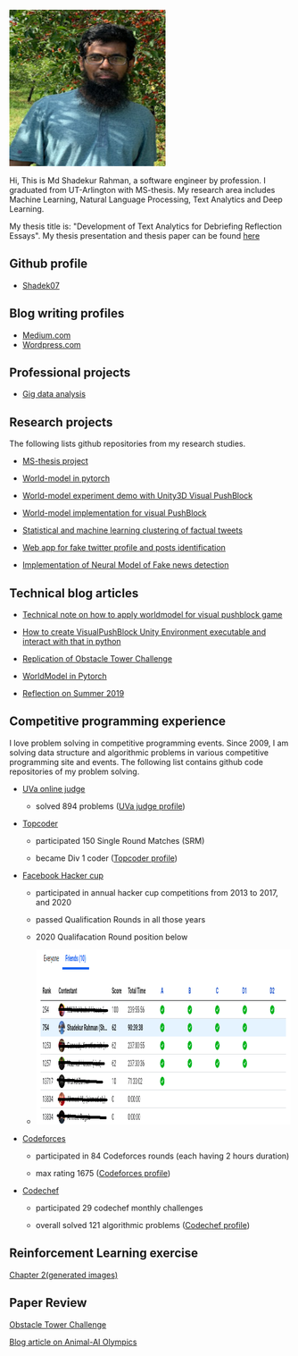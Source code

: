<br>
<img src="/images/profile_images/image_cherry_garden.png" width="280" height="280">
<br>

Hi, This is Md Shadekur Rahman, a software engineer by profession. I graduated from UT-Arlington with MS-thesis. My research area includes Machine Learning, Natural Language Processing, Text Analytics and Deep Learning. 

My thesis title is: "Development of Text Analytics for Debriefing Reflection Essays". My thesis presentation and thesis paper can be found [here](https://github.com/Shadek07/ms-thesis)

## Github profile

* [Shadek07](https://github.com/Shadek07)

## Blog writing profiles

* [Medium.com](https://shadek07.medium.com/)
* [Wordpress.com](https://shadekcse.wordpress.com/)

## Professional projects

* [Gig data analysis](https://github.com/Shadek07/gig_data_analysis)

## Research projects

The following lists github repositories from my research studies.

* [MS-thesis project](https://github.com/Shadek07/EssayIQ)

* [World-model in pytorch](https://github.com/Shadek07/worldmodel_pytorch)

* [World-model experiment demo with Unity3D Visual PushBlock](https://github.com/Shadek07/interactive-visualpushblock)

* [World-model implementation for visual PushBlock](https://github.com/Shadek07/WorldModel_VisualPushBlock)

* [Statistical and machine learning clustering of factual tweets](https://github.com/Shadek07/tweetframes)

* [Web app for fake twitter profile and posts identification](https://github.com/Shadek07/talkingcricket)

* [Implementation of Neural Model of Fake news detection](https://github.com/Shadek07/csi)


## Technical blog articles

* [Technical note on how to apply worldmodel for visual pushblock game](./pushblock_worldmodel.md)

* [How to create VisualPushBlock Unity Environment executable and interact with that in python](./create_visual_pushblock_unity_env.md)

* [Replication of Obstacle Tower Challenge](./analysis_obstacle_tower.md)

* [WorldModel in Pytorch](./worldmodel_pytorch.md)

* [Reflection on Summer 2019](./reflecting_summer19.md)

## Competitive programming experience

I love problem solving in competitive programming events. Since 2009, I am solving data structure and algorithmic problems in various competitive programming site and events. The following list contains github code repositories of my problem solving.

* [UVa online judge](https://github.com/Shadek07/uva)

    * solved 894 problems ([UVa judge profile](https://uhunt.onlinejudge.org/id/43821))
    
* [Topcoder](https://github.com/Shadek07/Topcoder)

    * participated 150 Single Round Matches (SRM)
    
    * became Div 1 coder ([Topcoder profile](https://www.topcoder.com/members/survival07/details/?track=DATA_SCIENCE&subTrack=SRM))
    
* [Facebook Hacker cup](https://github.com/Shadek07/facebook-hacker-cup)

    * participated in annual hacker cup competitions from 2013 to 2017, and 2020
    
    * passed Qualification Rounds in all those years
    * 2020 Qualifacation Round position below
    * <img src="/images/facebook_hackercup/qualification_2020.png" width="850" height="313">
    
    
* [Codeforces](https://github.com/Shadek07/codeforces)

    * participated in 84 Codeforces rounds (each having 2 hours duration)
    
    * max rating 1675 ([Codeforces profile](http://codeforces.com/profile/Shadek))
    
* [Codechef](https://github.com/Shadek07/codechef)

    * participated 29 codechef monthly challenges
    
    * overall solved 121 algorithmic problems ([Codechef profile](https://www.codechef.com/users/shadek))
    

## Reinforcement Learning exercise
[Chapter 2](./RL_Chapter2.ipynb)[(generated images)](./images/RL_chapter2)

## Paper Review
[Obstacle Tower Challenge](./review_obstacle_tower.md)

[Blog article on Animal-AI Olympics](./animal_ai_blog.md)
